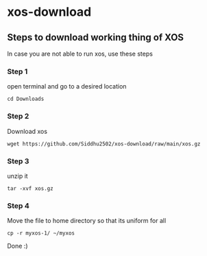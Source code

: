# xos-download


## Steps to download working thing of XOS

In case you are not able to run xos, use these steps



### Step 1
open terminal and go to a desired location

```
cd Downloads
```

### Step 2

Download xos

```
wget https://github.com/Siddhu2502/xos-download/raw/main/xos.gz
```

### Step 3

unzip it

```
tar -xvf xos.gz
```

### Step 4

Move the file to home directory so that its uniform for all

```
cp -r myxos-1/ ~/myxos
```

Done :)
